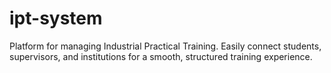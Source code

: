 # ipt-system
 Platform for managing Industrial Practical Training. Easily connect students, supervisors, and institutions for a smooth, structured training experience.

